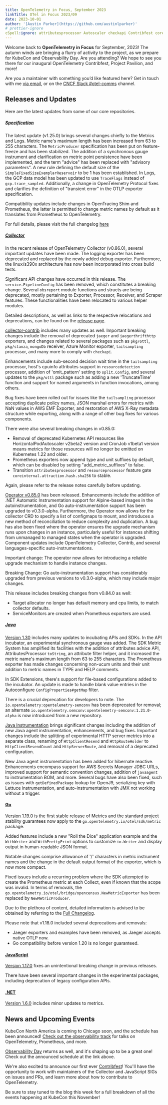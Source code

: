 ```yaml
---
title: OpenTelemetry in Focus, September 2023
linkTitle: OTel in Focus 2023/09
date: 2023-10-01
author: '[Austin Parker](https://github.com/austinlparker)'
# prettier-ignore
cSpell:ignore: attributesprocessor Autoscaler checkapi Contribfest coreinternal jaegerthrifthttp obsreport ottl resourcedetection resourceprocessor structs tailsampling ucum unmanaged
---
```


Welcome back to **OpenTelemetry in Focus** for September, 2023! The autumn winds
are bringing a flurry of activity to the project, as we prepare for KubeCon and
Observability Day. Are you attending? We hope to see you there for our inaugural
OpenTelemetry Contribfest, Project Pavilion, and more!

Are you a maintainer with something you’d like featured here? Get in touch with
me [via email](mailto:austin+otel@ap2.io), or on the
[CNCF Slack #otel-comms](https://cloud-native.slack.com/archives/C02UN96HZH6)
channel.

## Releases and Updates

Here are the latest updates from some of our core repositories.

<!-- markdownlint-disable heading-increment -->

##### [Specification](/docs/specs/otel/)

The latest update (v1.25.0) brings several changes chiefly to the Metrics and
Logs. Metric name's maximum length has been increased from 63 to 255 characters.
The `MetricProducer` specification has been put on feature-freeze and has been
stabilized. The addition of a synchronous gauge instrument and clarification on
metric point persistence have been implemented, and the term "advice" has been
replaced with "advisory parameters". A new rule defining the default size of the
`SimpleFixedSizeExemplarReservoir` to be 1 has been established. In Logs, the
GCP data model has been updated to use `TraceFlags` instead of
`gcp.trace_sampled`. Additionally, a change in OpenTelemetry Protocol fixes and
clarifies the definition of "transient error" in the OTLP exporter
specification.

Compatibility updates include changes in OpenTracing Shim and Prometheus, the
latter is permitted to change metric names by default as it translates from
Prometheus to OpenTelemetry.

For full details, please visit the full changelog
[here](https://github.com/open-telemetry/opentelemetry-specification/compare/v1.24.0...v1.25.0)

##### [Collector](/docs/collector/)

In the recent release of OpenTelemetry Collector (v0.86.0), several important
updates have been made. The logging exporter has been deprecated and replaced by
the newly added debug exporter. Furthermore, the linux/s390x architecture has
now been incorporated into cross build tests.

Significant API changes have occurred in this release. The
`service.PipelineConfig` has been removed, which constitutes a breaking change.
Several `obsreport` module functions and structs are being deprecated, mostly
pertaining to Exporter, Processor, Receiver, and Scraper features. These
functionalities have been relocated to various helper modules.

Detailed descriptions, as well as links to the respective relocations and
deprecations, can be found on the
[release page](https://github.com/open-telemetry/opentelemetry-collector-releases/releases/tag/v0.86.0).

[collector-contrib](https://github.com/open-telemetry/opentelemetry-collector-contrib/releases/tag/v0.86.0)
includes many updates as well. Important breaking changes include the removal of
deprecated `jaeger` and `jaegerthrifthttp` exporters, and changes related to
several packages such as `pkg/ottl`, `pkg/stanza`, `mongoDb` receiver, Azure
Monitor exporter, `tailsampling` processor, and many more to comply with
`checkapi`.

Enhancements include sub-second decision wait time in the `tailsampling`
processor, host's cpuinfo attributes support in `resourcedetection` processor,
addition of 'omit_pattern' setting to `split.Config`, and several updates to the
`pkg/ottl` package such as adding a new 'TruncateTime' function and support for
named arguments in function invocations, among others.

Bug fixes have been rolled out for issues like the `tailsampling` processor
accepting duplicate policy names, JSON marshal errors for metrics with NaN
values in AWS EMF Exporter, and restoration of AWS X-Ray metadata structure
while exporting, along with a range of other bug fixes for various components.

There were also several breaking changes in v0.85.0:

- Removal of deprecated Kubernetes API resources like HorizontalPodAutoscaler
  v2beta2 version and CronJob v1beta1 version means metrics for those resources
  will no longer be emitted on Kubernetes 1.22 and older.
- Prometheus exporters now append type and unit suffixes by default, which can
  be disabled by setting "add_metric_suffixes" to false.
- Transition `attributesprocessor` and `resourceprocessor` feature gate
  `coreinternal.attraction.hash.sha256` to stable.

Again, please refer to the release notes carefully before updating.

[Operator v0.85.0](https://github.com/open-telemetry/opentelemetry-operator/releases/tag/v0.85.0)
has been released. Enhancements include the addition of .NET Automatic
Instrumentation support for Alpine-based images in the autoinstrumentation, and
Go auto-instrumentation support has been upgraded to v0.3.0-alpha. Furthermore,
the Operator now allows for the collector CRD to specify a list of configmaps to
mount, and introduces a new method of reconciliation to reduce complexity and
duplication. A bug has also been fixed where the operator ensures the upgrade
mechanism runs upon changes in an instance, particularly useful for instances
shifting from unmanaged to managed states when the operator is upgraded.
Component updates include OpenTelemetry Collector, Contrib, and several
languages-specific auto-instrumentations.

Important change: The operator now allows for introducing a reliable upgrade
mechanism to handle instance changes.

Breaking Change: Go auto-instrumentation support has considerably upgraded from
previous versions to v0.3.0-alpha, which may include major changes.

This release includes breaking changes from v0.84.0 as well:

- Target allocator no longer has default memory and cpu limits, to match
  collector defaults.
- ServiceMonitors are created when Prometheus exporters are used.

##### [Java](/docs/languages/java/)

[Version 1.30](https://github.com/open-telemetry/opentelemetry-java/releases/tag/v1.30.1)
includes many updates to incubating APIs and SDKs. In the API incubator, an
experimental synchronous gauge was added. The SDK Metric System has amplified
its facilities with the addition of attributes advice API, AttributesProcessor
`toString`, an attribute filter helper, and it increased the metric name's
maximum length from 63 to 255 characters. The Prometheus exporter has made
changes concerning non-ucum units and their unit addition to metric names in
TYPE and HELP comments.

In SDK Extensions, there's support for file-based configurations added to the
incubator. An update is made to handle blank value entries in the Autoconfigure
`ConfigProperties#getMap` filter.

There is a crucial deprecation for developers to note. The
`io.opentelemetry:opentelemetry-semconv` has been deprecated for removal; an
alternate `io.opentelemetry.semconv:opentelemetry-semconv:1.21.0-alpha` is now
introduced from a new repository.

[Java Instrumentation](https://github.com/open-telemetry/opentelemetry-java-instrumentation/releases/tag/v1.30.0)
brings significant changes including the addition of new Java agent
instrumentation, enhancements, and bug fixes. Important changes include the
splitting of experimental HTTP server metrics into a separate class, renaming of
`HttpClientResend` and `HttpRouteHolder` to `HttpClientResendCount` and
`HttpServerRoute`, and removal of a deprecated configuration.

New Java agent instrumentation has been added for hibernate reactive.
Enhancements encompass support for AWS Secrets Manager JDBC URLs, improved
support for semantic convention changes, addition of `javaagent` to
instrumentation BOM, and more. Several bugs have also been fixed, such as issues
with `getDefinedPackage` lookup for OpenJ9, serializing key with Lettuce
instrumentation, and auto-instrumentation with JMX not working without a
trigger.

#### [Go](/docs/languages/go/)

[Version 1.19.0](https://github.com/open-telemetry/opentelemetry-go/releases/tag/v1.19.0)
is the first stable release of Metrics and the standard project stability
guarantees now apply to the `go.opentelemetry.io/otel/sdk/metric` package.

Added features include a new "Roll the Dice" application example and the
`WithWriter` and `WithPrettyPrint` options to customize `io.Writer` and display
output in human-readable JSON format.

Notable changes comprise allowance of '/' characters in metric instrument names
and the change in the default output format of the exporter, which is now more
compact.

Fixed issues include a recurring problem where the SDK attempted to create the
Prometheus metric at each Collect, even if known that the scope was invalid. In
terms of removals, the
`go.opentelemetry.io/otel/bridge/opencensus.NewMetricExporter` has been replaced
by `NewMetricProducer`.

Due to the plethora of content, detailed information is advised to be obtained
by referring to the
[Full Changelog](https://github.com/open-telemetry/opentelemetry-go/compare/v1.18.0...v1.19.0).

Please note that v1.18.0 included several deprecations and removals:

- Jaeger exporters and examples have been removed, as Jaeger accepts native OTLP
  now.
- Go compatibility before version 1.20 is no longer guaranteed.

#### [JavaScript](/docs/languages/js/)

[Version 1.17.0](https://github.com/open-telemetry/opentelemetry-js/releases/tag/v1.17.0)
fixes an unintentional breaking change in previous releases.

There have been several important changes in the experimental packages,
including deprecation of legacy configuration APIs.

#### [.NET](/docs/languages/dotnet/)

[Version 1.6.0](https://github.com/open-telemetry/opentelemetry-dotnet/releases/tag/core-1.6.0)
includes minor updates to metrics.

## News and Upcoming Events

KubeCon North America is coming to Chicago soon, and the schedule has been
announced!
[Check out the observability track](https://events.linuxfoundation.org/kubecon-cloudnativecon-north-america/program/schedule/)
for talks on OpenTelemetry, Prometheus, and more.

[Observability Day](https://colocatedeventsna2023.sched.com/overview/type/Observability+Day)
returns as well, and it's shaping up to be a great one! Check out the announced
schedule at the link above.

We're also excited to announce our first ever
[Contribfest](https://kccncna2023.sched.com/event/1R2rQ)! You'll have the
opportunity to work with maintainers of the Collector and JavaScript SIGs on
issues and PRs, and learn more about how to contribute to OpenTelemetry.

Be sure to stay tuned to the blog this week for a full breakdown of all the
events happening at KubeCon this November!
